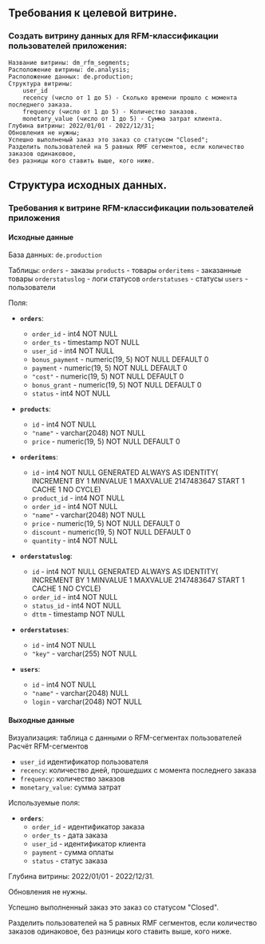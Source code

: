 ## Требования к целевой витрине.

### Создать витрину данных для RFM-классификации пользователей приложения:

    Название витрины: dm_rfm_segments;
    Расположение витрины: de.analysis;
    Расположение данных: de.production;
    Структура витрины:
        user_id
        recency (число от 1 до 5) - Cколько времени прошло с момента последнего заказа.
        frequency (число от 1 до 5) - Количество заказов.
        monetary_value (число от 1 до 5) - Сумма затрат клиента.
    Глубина витрины: 2022/01/01 - 2022/12/31;
    Обновления не нужны;
    Успешно выполненый заказ это заказ со статусом "Closed";
    Разделить пользователей на 5 равных RMF сегментов, если количество заказов одинаковое,
    без разницы кого ставить выше, кого ниже.

## Структура исходных данных.

### Требования к витрине RFM-классификации пользователей приложения

#### Исходные данные

База данных: `de.production`

Таблицы:
`orders` - заказы
`products` - товары
`orderitems` - заказанные товары
`orderstatuslog` - логи статусов
`orderstatuses` - статусы
`users` - пользователи

Поля:
- **`orders`**:
	- `order_id` - int4 NOT NULL
	- `order_ts` - timestamp NOT NULL
	- `user_id` - int4 NOT NULL
	- `bonus_payment` - numeric(19, 5) NOT NULL DEFAULT 0
	- `payment` - numeric(19, 5) NOT NULL DEFAULT 0
	- `"cost"` - numeric(19, 5) NOT NULL DEFAULT 0
	- `bonus_grant` - numeric(19, 5) NOT NULL DEFAULT 0
	- `status` - int4 NOT NULL

- **`products`**:
	- `id` - int4 NOT NULL
	- `"name"` - varchar(2048) NOT NULL
	- `price` - numeric(19, 5) NOT NULL DEFAULT 0

- **`orderitems`**:
	- `id` - int4 NOT NULL GENERATED ALWAYS AS IDENTITY( INCREMENT BY 1 MINVALUE 1 MAXVALUE 2147483647 START 1 CACHE 1 NO CYCLE)
	- `product_id` - int4 NOT NULL
	- `order_id` - int4 NOT NULL
	- `"name"` - varchar(2048) NOT NULL
	- `price` - numeric(19, 5) NOT NULL DEFAULT 0
	- `discount` - numeric(19, 5) NOT NULL DEFAULT 0
	- `quantity` - int4 NOT NULL

- **`orderstatuslog`**:
	- `id` - int4 NOT NULL GENERATED ALWAYS AS IDENTITY( INCREMENT BY 1 MINVALUE 1 MAXVALUE 2147483647 START 1 CACHE 1 NO CYCLE)
	- `order_id` - int4 NOT NULL
	- `status_id` - int4 NOT NULL
	- `dttm` - timestamp NOT NULL

- **`orderstatuses`**:
	- `id` - int4 NOT NULL
	- `"key"` - varchar(255) NOT NULL

- **`users`**:
	- `id` - int4 NOT NULL
	- `"name"` - varchar(2048) NULL
	- `login` - varchar(2048) NOT NULL


#### Выходные данные

Визуализация: таблица с данными о RFM-сегментах пользователей
Расчёт RFM-сегментов
- `user_id` идентификатор пользователя
- `recency`: количество дней, прошедших с момента последнего заказа
- `frequency`: количество заказов
- `monetary_value`: сумма затрат

Используемые поля:
- **`orders`**:
	- `order_id` - идентификатор заказа
	- `order_ts` - дата заказа
	- `user_id` - идентификатор клиента
	- `payment` - сумма оплаты
	- `status` - статус заказа

Глубина витрины: 2022/01/01 - 2022/12/31.

Обновления не нужны.

Успешно выполненный заказ это заказ со статусом "Closed".

Разделить пользователей на 5 равных RMF сегментов, если количество заказов одинаковое, без разницы кого ставить выше, кого ниже.
